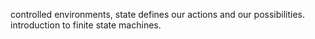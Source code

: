 
controlled environments, state defines our actions and our  possibilities. introduction to finite state machines.